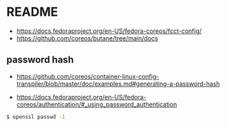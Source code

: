 # README

* https://docs.fedoraproject.org/en-US/fedora-coreos/fcct-config/
* https://github.com/coreos/butane/tree/main/docs

## password hash

* https://github.com/coreos/container-linux-config-transpiler/blob/master/doc/examples.md#generating-a-password-hash

* https://docs.fedoraproject.org/en-US/fedora-coreos/authentication/#_using_password_authentication

```bash
$ openssl passwd -1
```

